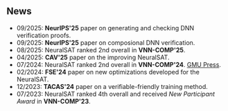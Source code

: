 
## News

- 09/2025: **NeurIPS'25** paper on generating and checking DNN verification proofs.
- 09/2025: **NeurIPS'25** paper on composional DNN verification.
- 08/2025: NeuralSAT ranked 2nd overall in **VNN-COMP'25**.
- 04/2025: **CAV'25** paper on the improving NeuralSAT.
- 07/2024: NeuralSAT ranked 2nd overall in **VNN-COMP'24**. [GMU Press](https://cec.gmu.edu/news/2025-05/george-masons-roars-lab-retains-its-ranking-leader-ai-safety-2024-international-neural).
- 02/2024: **FSE'24** paper on new optimizations developed for the NeuralSAT.
- 12/2023: **TACAS'24** paper on a verifiable-friendly training method. 
- 07/2023: NeuralSAT ranked 4th overall and received *New Participant Award* in **VNN-COMP'23**.
